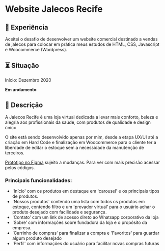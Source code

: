 # Website Jalecos Recife

## 🌱 Experiência
Aceitei o desafio de desenvolver um website comercial destinado a vendas de jalecos para colocar em prática meus estudos de HTML, CSS, Javascript e Woocommerce (Wordpress).

## ⏳ Situação
Início: Dezembro 2020

**Em andamento**

## 📑 Descrição
A Jalecos Recife é uma loja virtual dedicada a levar mais conforto, beleza e alegria aos profissionais da saúde, com produtos de qualidade e design único.

O site está sendo desenvolvido apenas por mim, desde a etapa UX/UI até a criação em Hard Code e finalização em Woocommerce para o cliente ter a liberdade de editar o estoque sem a necessidade da manutenção de terceiros.

[Protótipo no Figma](https://www.figma.com/file/weUkx5Q6NNjB4iNqoKXIjd/Jalecos-Recife?node-id=55%3A4) sujeito a mudanças. Para ver com mais precisão acessar pelos códigos.

### Principais funcionalidades:
- 'Início' com os produtos em destaque em 'carousel' e os principais tipos de produtos.
- 'Nossos produtos' contendo uma lista com todos os produtos em estoque, contendo filtro e um 'provador virtual' para o usuário achar o produto desejado com facilidade e segurança.
- 'Contato' com um link de acesso direto ao Whatsapp corporativo da loja
- 'Sobre' com informações sobre fundadora da loja e o propósito da empresa.
- 'Carrinho de compras' para finalizar a compra e 'Favoritos' para guardar algum produto desejado
- 'Perfil' com informações do usuário para facilitar novas compras futuras
